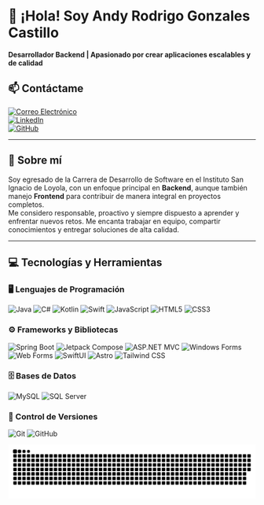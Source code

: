 # 👋 ¡Hola! Soy Andy Rodrigo Gonzales Castillo

**Desarrollador Backend | Apasionado por crear aplicaciones escalables y de calidad**

## 📫 Contáctame

[<img src="https://img.shields.io/badge/Correo%20Electrónico-D14836?style=for-the-badge&logo=gmail&logoColor=white" alt="Correo Electrónico"/>](mailto:andygonzales.2005@outlook.es)  
[<img src="https://img.shields.io/badge/LinkedIn-0077B5?style=for-the-badge&logo=linkedin&logoColor=white" alt="LinkedIn"/>](https://www.linkedin.com/in/andygonzalescastillo)  
[<img src="https://img.shields.io/badge/GitHub-181717?style=for-the-badge&logo=github&logoColor=white" alt="GitHub"/>](https://github.com/AndYGonzalesCastillo)  

---

## 🚀 Sobre mí

Soy egresado de la Carrera de Desarrollo de Software en el Instituto San Ignacio de Loyola, con un enfoque principal en **Backend**, aunque también manejo **Frontend** para contribuir de manera integral en proyectos completos.  
Me considero responsable, proactivo y siempre dispuesto a aprender y enfrentar nuevos retos. Me encanta trabajar en equipo, compartir conocimientos y entregar soluciones de alta calidad.

---

## 💻 Tecnologías y Herramientas

### 🖥️ Lenguajes de Programación  
<p>
  <img src="https://img.shields.io/badge/Java-ED8B00?style=for-the-badge&logo=java&logoColor=white" alt="Java"/>  
  <img src="https://img.shields.io/badge/C%23-239120?style=for-the-badge&logo=csharp&logoColor=white" alt="C#"/>  
  <img src="https://img.shields.io/badge/Kotlin-0095D5?style=for-the-badge&logo=kotlin&logoColor=white" alt="Kotlin"/>  
  <img src="https://img.shields.io/badge/Swift-FA7343?style=for-the-badge&logo=swift&logoColor=white" alt="Swift"/>  
  <img src="https://img.shields.io/badge/JavaScript-F7DF1E?style=for-the-badge&logo=javascript&logoColor=black" alt="JavaScript"/>  
  <img src="https://img.shields.io/badge/HTML5-E34F26?style=for-the-badge&logo=html5&logoColor=white" alt="HTML5"/>  
  <img src="https://img.shields.io/badge/CSS3-1572B6?style=for-the-badge&logo=css3&logoColor=white" alt="CSS3"/>  
</p>

### ⚙️ Frameworks y Bibliotecas  
<p>
  <img src="https://img.shields.io/badge/Spring%20Boot-6DB33F?style=for-the-badge&logo=springboot&logoColor=white" alt="Spring Boot"/>  
  <img src="https://img.shields.io/badge/Jetpack%20Compose-4285F4?style=for-the-badge&logo=jetpackcompose&logoColor=white" alt="Jetpack Compose"/>  
  <img src="https://img.shields.io/badge/ASP.NET%20MVC-512BD4?style=for-the-badge&logo=dotnet&logoColor=white" alt="ASP.NET MVC"/>  
  <img src="https://img.shields.io/badge/Windows%20Forms-0078D6?style=for-the-badge&logo=windows&logoColor=white" alt="Windows Forms"/>  
  <img src="https://img.shields.io/badge/Web%20Forms-0078D6?style=for-the-badge&logo=aspdotnet&logoColor=white" alt="Web Forms"/>  
  <img src="https://img.shields.io/badge/SwiftUI-000000?style=for-the-badge&logo=swift&logoColor=white" alt="SwiftUI"/>  
  <img src="https://img.shields.io/badge/Astro-FF5E1F?style=for-the-badge&logo=astro&logoColor=white" alt="Astro"/>  
  <img src="https://img.shields.io/badge/Tailwind%20CSS-06B6D4?style=for-the-badge&logo=tailwind-css&logoColor=white" alt="Tailwind CSS"/>  
</p>

### 🗄️ Bases de Datos  
<p>
  <img src="https://img.shields.io/badge/MySQL-4479A1?style=for-the-badge&logo=mysql&logoColor=white" alt="MySQL"/>  
  <img src="https://img.shields.io/badge/SQL%20Server-CC2927?style=for-the-badge&logo=Microsoft-SQL-Server&logoColor=white" alt="SQL Server"/>  
</p>

### 🔧 Control de Versiones  
<p>
  <img src="https://img.shields.io/badge/Git-F05032?style=for-the-badge&logo=git&logoColor=white" alt="Git"/>  
  <img src="https://img.shields.io/badge/GitHub-181717?style=for-the-badge&logo=github&logoColor=white" alt="GitHub"/>  
</p>

![snake gif](https://github.com/AndyGonzalesCastillo/AndyGonzalesCastillo/blob/output/github-snake-dark.svg)



